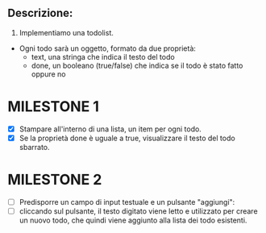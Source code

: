 ## Descrizione:

1. Implementiamo una todolist.
- Ogni todo sarà un oggetto, formato da due proprietà:
    - text, una stringa che indica il testo del todo
    - done, un booleano (true/false) che indica se il todo è stato fatto oppure no

# MILESTONE 1
- [x] Stampare all'interno di una lista, un item per ogni todo.
- [x] Se la proprietà done è uguale a true, visualizzare il testo del todo sbarrato.

# MILESTONE 2
- [ ] Predisporre un campo di input testuale e un pulsante "aggiungi": 
- [ ] cliccando sul pulsante, il testo digitato viene letto e utilizzato per creare un nuovo todo, che quindi viene aggiunto alla lista dei todo esistenti.